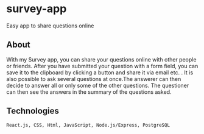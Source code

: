# survey-app

Easy app to share questions online

## About

With my Survey app, you can share your questions online with other people or friends. After you have submitted your question with a form field, you can save it to the clipboard by clicking a button and share it via email etc. . It is also possible to ask several questions at once.The answerer can then decide to answer all or only some of the other questions. The questioner can then see the answers in the summary of the questions asked.

## Technologies

    React.js, CSS, Html, JavaScript, Node.js/Express, PostgreSQL
